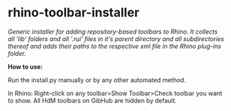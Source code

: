 # rhino-toolbar-installer
*Generic installer for adding repository-based toolbars to Rhino. It collects all 'lib' folders and all '.rui' files in it's parent directory and all subdirectories thereof and adds their paths to the respective xml file in the Rhino plug-ins folder.*

**How to use:**

Run the install.py manually or by any other automated method.

In Rhino: Right-click on any toolbar>Show Toolbar>Check toolbar you want to show. All HdM toolbars on GibHub are hidden by default.
